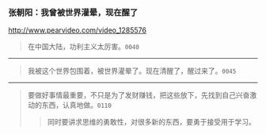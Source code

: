 ### 张朝阳：我曾被世界灌晕，现在醒了
http://www.pearvideo.com/video_1285576
>在中国大陆，功利主义太厉害。`0040`
---
>我被这个世界包围着，被世界灌晕了。现在清醒了，醒过来了。`0045`
---
>要做好事情最重要，不只是为了发财赚钱，把这些放下，先找到自己兴奋激动的东西，认真地做。`0110`
>>同时要讲求思维的勇敢性，对很多新的东西，要勇于接受用于学习。